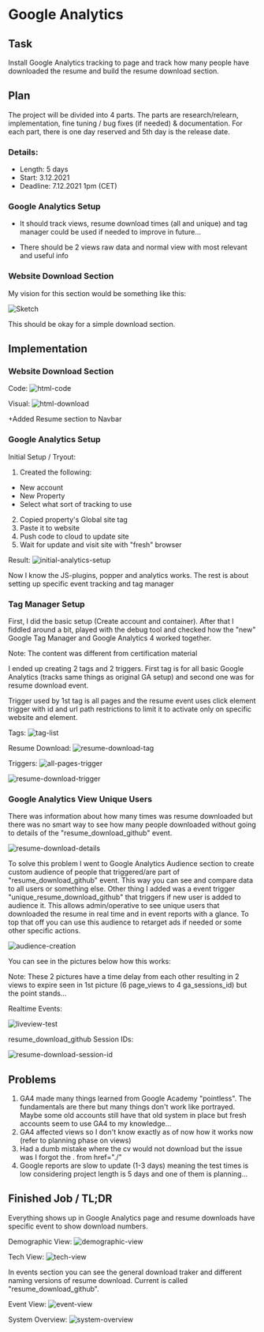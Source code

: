 # Google Analytics

## Task
Install Google Analytics tracking to page and track how many people have
downloaded the resume and build the resume download section.

## Plan
The project will be divided into 4 parts. The parts are research/relearn,
implementation, fine tuning / bug fixes (if needed) & documentation.
For each part, there is one day reserved and 5th day is the release date.

### Details:
- Length: 5 days
- Start: 3.12.2021
- Deadline: 7.12.2021 1pm (CET)

### Google Analytics Setup
- It should track views, resume download times (all and unique) and tag
manager could be used if needed to improve in future...

- There should be 2 views raw data and normal view with most relevant
and useful info

### Website Download Section
My vision for this section would be something like this:

![Sketch](/assets/download-section-sketch.jpg)

This should be okay for a simple download section.

## Implementation

### Website Download Section
Code:
![html-code](/assets/download-code.png)

Visual:
![html-download](/assets/download-section.png)

+Added Resume section to Navbar

### Google Analytics Setup
Initial Setup / Tryout:
1. Created the following:
  - New account
  - New Property
  - Select what sort of tracking to use


2. Copied property's Global site tag
3. Paste it to website
4. Push code to cloud to update site
5. Wait for update and visit site with "fresh" browser

Result:
![initial-analytics-setup](/assets/initial-js-result.png)

Now I know the JS-plugins, popper and analytics works.
The rest is about setting up specific event tracking and tag manager

### Tag Manager Setup
First, I did the basic setup (Create account and container).
After that I fiddled around a bit, played with the debug tool and
checked how the "new" Google Tag Manager and Google Analytics 4 worked together.


Note: The content was different from certification material


I ended up creating 2 tags and 2 triggers. First tag is for all basic Google
Analytics (tracks same things as original GA setup) and second one was for
resume download event.

Trigger used by 1st tag is all pages and the resume event uses click element
trigger with id and url path restrictions to limit it to activate only on
specific website and element.

Tags:
![tag-list](/assets/tags-list.png)

Resume Download:
![resume-download-tag](/assets/resume-download-tag.png)

Triggers:
![all-pages-trigger](/assets/all-pages-trigger.png)

![resume-download-trigger](/assets/resume-trigger.png)

### Google Analytics View Unique Users
There was information about how many times was resume downloaded but there was
no smart way to see how many people downloaded without going to details of the
"resume_download_github" event.

![resume-download-details](/assets/resume-download-details.png)

To solve this problem I went to Google Analytics Audience section to create
custom audience of people that triggered/are part of "resume_download_github"
event. This way you can see and compare data to all users or something else.
Other thing I added was a event trigger "unique_resume_download_github" that
triggers if new user is added to audience it. This allows admin/operative to see
unique users that downloaded the resume in real time and in event reports with a
glance. To top that off you can use this audience to retarget ads if needed or
some other specific actions.

![audience-creation](/assets/audience-creation.png)


You can see in the pictures below how this works:

Note: These 2 pictures have a time delay from each other resulting in 2 views to
expire seen in 1st picture (6 page_views to 4 ga_sessions_id) but the point
stands...

Realtime Events:

![liveview-test](/assets/liveview-test.png)

resume_download_github Session IDs:

![resume-download-session-id](/assets/download-session-id.png)

## Problems

1. GA4 made many things learned from Google Academy "pointless". The fundamentals
are there but many things don't work like portrayed. Maybe some old accounts still
have that old system in place but fresh accounts seem to use GA4 to my knowledge...
2.  GA4 affected views so I don't know exactly as of now how it works now
(refer to planning phase on views)
3. Had a dumb mistake where the cv would not download but the issue was I forgot
the . from  href="./"
4. Google reports are slow to update (1-3 days) meaning the test times is low
considering project length is 5 days and one of them is planning...



## Finished Job / TL;DR
Everything shows up in Google Analytics page and resume downloads have specific
event to show download numbers.

Demographic View:
![demographic-view](/assets/demographic-view.png)

Tech View:
![tech-view](/assets/tech-overview.png)

In events section you can see the general download traker and different
naming versions of resume download. Current is called "resume_download_github".


Event View:
![event-view](/assets/events-overview.png)

System Overview:
![system-overview](/assets/system-overview.jpg)
